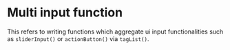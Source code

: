 # Multi input function

This refers to writing functions which aggregate ui input functionalities such as `sliderInput()` or `actionButton()`
via `tagList()`.